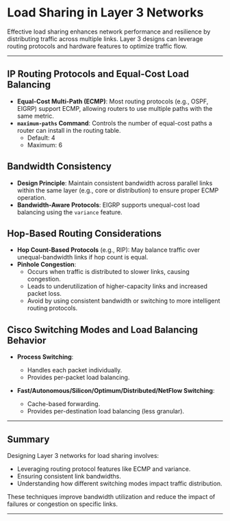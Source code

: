 # Load Sharing in Layer 3 Networks

Effective load sharing enhances network performance and resilience by distributing traffic across multiple links. Layer 3 designs can leverage routing protocols and hardware features to optimize traffic flow.

---

## IP Routing Protocols and Equal-Cost Load Balancing

- **Equal-Cost Multi-Path (ECMP)**: Most routing protocols (e.g., OSPF, EIGRP) support ECMP, allowing routers to use multiple paths with the same metric.
- **`maximum-paths` Command**: Controls the number of equal-cost paths a router can install in the routing table.
  - Default: 4
  - Maximum: 6

## Bandwidth Consistency

- **Design Principle**: Maintain consistent bandwidth across parallel links within the same layer (e.g., core or distribution) to ensure proper ECMP operation.
- **Bandwidth-Aware Protocols**: EIGRP supports unequal-cost load balancing using the `variance` feature.

## Hop-Based Routing Considerations

- **Hop Count-Based Protocols** (e.g., RIP): May balance traffic over unequal-bandwidth links if hop count is equal.
- **Pinhole Congestion**:
  - Occurs when traffic is distributed to slower links, causing congestion.
  - Leads to underutilization of higher-capacity links and increased packet loss.
  - Avoid by using consistent bandwidth or switching to more intelligent routing protocols.

## Cisco Switching Modes and Load Balancing Behavior

- **Process Switching**:
  - Handles each packet individually.
  - Provides per-packet load balancing.

- **Fast/Autonomous/Silicon/Optimum/Distributed/NetFlow Switching**:
  - Cache-based forwarding.
  - Provides per-destination load balancing (less granular).

---

## Summary

Designing Layer 3 networks for load sharing involves:
- Leveraging routing protocol features like ECMP and variance.
- Ensuring consistent link bandwidths.
- Understanding how different switching modes impact traffic distribution.

These techniques improve bandwidth utilization and reduce the impact of failures or congestion on specific links.

---
